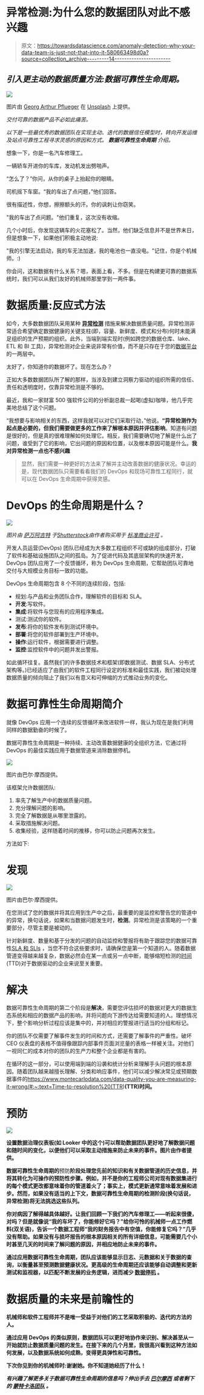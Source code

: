 # 异常检测:为什么您的数据团队对此不感兴趣

> 原文：<https://towardsdatascience.com/anomaly-detection-why-your-data-team-is-just-not-that-into-it-580663498d0a?source=collection_archive---------14----------------------->

## ***引入更主动的数据质量方法:数据可靠性生命周期。***

![](img/11f7443bf5079a4f8b244cd3cd7ae2fc.png)

图片由 [Georg Arthur Pflueger](https://unsplash.com/photos/VPSneKirzJE) 在 [Unsplash](http://www.unsplash.com) 上提供。

*交付可靠的数据产品不必如此痛苦。*

*以下是一些最优秀的数据团队在实现主动、迭代的数据信任模型时，转向开发运维及站点可靠性工程寻求灵感的原因和方式。* ***数据可靠性生命周期*** *介绍。*

想象一下，你是一名汽车修理工。

一辆轿车开进你的车库，发动机发出劈啪声。

“怎么了？”你问，从你的桌子上抬起你的眼睛。

司机摇下车窗。“我的车出了点问题，”他们回答。

很有描述性，你想，擦擦额头的汗。你的讽刺让你窃笑。

"我的车出了点问题。"他们重复，这次没有收缩。

几个小时后，你发现这辆车的火花塞松了。当然，他们缺乏信息并不是世界末日，但是想象一下，如果他们积极主动地说:

"我的引擎无法启动，我的车无法加速，我的电池也一直没电。"记住，你是个机械师。:)

你会问，这和数据有什么关系？嗯，表面上看，不多。但是在构建更可靠的数据系统时，我们可以从我们友好的机械师那里学到一两件事。

# 数据质量:反应式方法

如今，大多数数据团队采用某种 [**异常检测**](/anomaly-detection-for-dummies-15f148e559c1) 措施来解决数据质量问题。异常检测非常适合希望确定数据健康的关键支柱(即，容量、新鲜度、模式和分布)何时未能满足组织的生产预期的组织。此外，当端到端实现时(例如跨您的数据仓库、lake、ETL 和 BI 工具)，异常检测对企业来说非常有价值，而不是只存在于您的[数据平台](https://www.montecarlodata.com/the-quick-and-dirty-guide-to-building-your-data-platform/)的一两层中。

太好了，你知道你的数据坏了。现在怎么办？

正如大多数数据团队所了解的那样，当涉及到建立洞察力驱动的组织所需的信任、责任和透明度时，仅靠异常检测是不够的。

最近，我和一家财富 500 强软件公司的分析副总裁一起喝(虚拟)咖啡，他几乎完美地总结了这个问题。

“我想要与影响相关的东西，这样我就可以对它们采取行动，”他说。**“异常检测作为起点是必要的，但我们需要做更多的工作来了解根本原因并评估影响**。知道有问题是很好的，但是真的很难理解如何处理它。相反，我们需要确切地了解是什么出了问题，谁受到了它的影响，它出问题的原因和位置，以及根本原因可能是什么。**我对异常检测一点也不感兴趣**

> 显然，我们需要一种更好的方法来了解并主动改善数据的健康状况。幸运的是，现代数据团队只需要看看我们的 DevOps 和现场可靠性工程同行，就可以在 DevOps 生命周期中获得灵感。

# DevOps 的生命周期是什么？

![](img/17e5be281af0f4599e56079bb5ac52da.png)

*图片由* [*萨万阿吉特*](https://www.shutterstock.com/image-vector/devops-process-8-stages-software-development-1957460119) *于*[*Shutterstock*](https://www.shutterstock.com/)*由作者购买用于* [*标准商业许可*](https://www.shutterstock.com/license) *。*

开发人员运营(DevOps) 团队已经成为大多数工程组织不可或缺的组成部分，打破了软件和基础设施团队之间的孤岛。为了促进代码及其底层架构的快速开发，DevOps 团队应用了一个反馈循环，称为 DevOps 生命周期，它帮助团队可靠地交付与大规模业务目标一致的功能。

DevOps 生命周期包含 8 个不同的连续阶段，包括:

*   规划:与产品和业务团队合作，理解软件的目标和 SLA。
*   **开发**:写软件。
*   **集成**:将软件与您现有的应用程序集成。
*   测试:测试你的软件。
*   **发布**:将你的软件发布到测试环境中。
*   **部署**:将您的软件部署到生产环境中。
*   **操作**:运行软件，根据需要进行调整。
*   **监控**:监控软件中的问题并发出警报。

如此循环往复。虽然我们的许多数据技术和框架(即数据测试、数据 SLA、分布式架构等。)已经适应了由我们的软件工程同行设定的标准和最佳实践，我们被动处理数据质量的倾向阻止了我们以有意义和可伸缩的方式推动业务的变化。

# 数据可靠性生命周期简介

就像 DevOps 应用一个连续的反馈循环来改进软件一样，我认为现在是我们利用同样的数据勤奋的时候了。

数据可靠性生命周期是一种持续、主动改善数据健康的全组织方法，它通过将 DevOps 的最佳实践应用于数据管道来消除数据停机。

![](img/fbe405793ba0f6a777b65a3e7789fe11.png)

图片由巴尔·摩西提供。

该框架允许数据团队:

1.  率先了解生产中的数据质量问题。
2.  充分理解问题的影响。
3.  完全了解数据是从哪里泄露的。
4.  采取措施解决问题。
5.  收集经验，这样随着时间的推移，你可以防止问题再次发生。

方法如下:

# 发现

![](img/375fc6f9c2531203e1219e5f045e7dce.png)

图片由巴尔·摩西提供。

在您测试了您的数据并将其应用到生产中之后，最重要的是监控和警告您的管道中的异常，换句话说，如果和当数据问题发生时，**检测**。异常检测是该策略的一个重要部分，尽管主要是被动的。

针对新鲜度、数量和基于分发的问题的自动监控和警报将有助于跟踪您的数据可靠性[SLA 和 SLIs](https://www.montecarlodata.com/how-to-make-your-data-pipelines-more-reliable-with-slas/) ，当您不符合这些要求时，请确保您是第一个知道的人。随着数据管道变得越来越复杂，数据必然会在某一点或另一点中断，能够缩短检测的[时间](https://www.montecarlodata.com/data-quality-you-are-measuring-it-wrong/#:~:text=Time-to-detection%20(TTD)) (TTD)对于数据驱动的企业来说至关重要。

# 解决

数据可靠性生命周期的第二个阶段是**解决**，需要您评估损坏的数据对更大的数据生态系统和相应的数据产品的影响，并将问题向下游传达给需要知道的人。理想情况下，整个影响分析过程应该是集中的，并对相应的警报进行适当的分组和标记。

你的团队不仅需要了解事件发生的时间和方式，还需要了解事件的严重性。破坏 CEO 仪表盘的表格不值得像跟踪内部事件页面浏览量的表格一样被关注。对他们一视同仁的成本对你的团队的生产力和整个企业都是有害的。

在循环的这一部分，可以使用端到端的沿袭和统计分析来理解手头问题的根本原因。随着团队越来越擅长理解、分类和响应事件，他们可以减少解决常见或预期数据事件的<https://www.montecarlodata.com/data-quality-you-are-measuring-it-wrong/#:~:text=Time-to-resolution%20(TTR>)**(TTR)时间。**

# **预防**

**![](img/aeb8a8cb0297bea82435f12ac327f927.png)**

**设置数据治理仪表板(如 Looker 中的这个)可以帮助数据团队更好地了解数据问题和随时间的变化，以便他们可以采取主动措施来防止未来的事件。图片由作者提供。**

**数据可靠性生命周期的**预防**阶段处理您先前的知识和有关数据管道的历史信息，并将其转化为可操作的预防性步骤。例如，并不是你的工程师公司对现有数据集进行的每个模式更改都意味着你的管道着火了；事实上，模式更新通常意味着发展和进步。然而，如果没有适当的上下文，数据可靠性生命周期的检测阶段(换句话说，异常检测)将无法挑选这些队列。**

****你对病因了解得越具体越好。让我们回顾一下我们的汽车修理工——听起来很傻，对吗？但是就像说“我的车坏了，你能修好它吗？”给你可怜的机械师一点工作燃料(双关语)，告诉一个数据工程师“我的财务报告中有空值，你能修复它吗？”几乎没有帮助。如果没有与损坏报告的根本原因相关的所有详细信息，可能需要几个小时甚至几天的时间来了解问题的原因，并相应地防止未来的事件。****

**通过应用数据可靠性生命周期，团队应该能够显示日志、元数据和关于数据的查询，以衡量甚至预测数据健康状况。更高级的生命周期还应该能够自动调整和更新测试和监视器，以匹配不断发展的业务逻辑，进而减少 [**数据停机**](https://www.montecarlodata.com/the-rise-of-data-downtime/) 。**

# **数据质量的未来是前瞻性的**

**机械师和软件工程师并不是唯一受益于对他们的工艺采取积极的、迭代的方法的人。**

**通过应用 DevOps 的类似原则，数据团队可以更好地协作来识别、解决甚至从一开始就防止数据质量问题的发生。在接下来的几个月里，我很高兴看到这种方法如何发展，以及数据系统如何成熟，变得更具弹性和可靠性。**

**下次你见到你的机械师时:谢谢她。你不知道她经历了什么！**

*****有兴趣了解更多关于数据可靠性生命周期的信息吗？伸出手去*** [***巴尔摩西***](https://www.linkedin.com/in/barrmoses) ***或者剩下的*** [***蒙特卡洛团队***](https://www.montecarlodata.com/) ***。*****